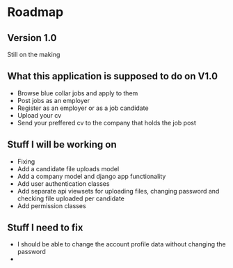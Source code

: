 # Roadmap

## Version 1.0

Still on the making

## What this application is supposed to do on V1.0

- Browse blue collar jobs and apply to them
- Post jobs as an employer
- Register as an employer or as a job candidate
- Upload your cv
- Send your preffered cv to the company that holds the job post

## Stuff I will be working on

- Fixing
- Add a candidate file uploads model
- Add a company model and django app functionality
- Add user authentication classes
- Add separate api viewsets for uploading files, changing password and checking file uploaded per candidate
- Add permission classes

## Stuff I need to fix

- I should be able to change the account profile data without changing the password
- 
